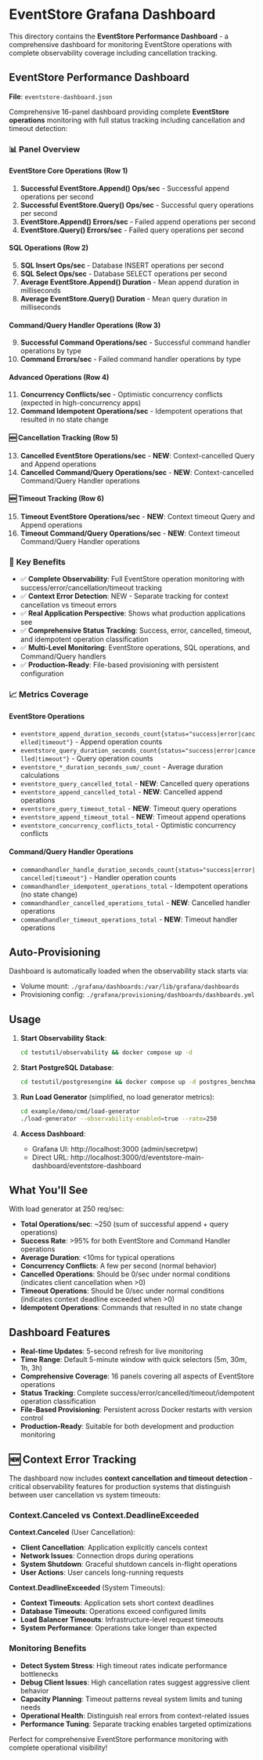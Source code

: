 # EventStore Grafana Dashboard  

This directory contains the **EventStore Performance Dashboard** - a comprehensive dashboard for monitoring EventStore operations with complete observability coverage including cancellation tracking.

## EventStore Performance Dashboard
**File**: `eventstore-dashboard.json`

Comprehensive 16-panel dashboard providing complete **EventStore operations** monitoring with full status tracking including cancellation and timeout detection:

### 📊 **Panel Overview**

#### **EventStore Core Operations** (Row 1)
1. **Successful EventStore.Append() Ops/sec** - Successful append operations per second
2. **Successful EventStore.Query() Ops/sec** - Successful query operations per second  
3. **EventStore.Append() Errors/sec** - Failed append operations per second
4. **EventStore.Query() Errors/sec** - Failed query operations per second

#### **SQL Operations** (Row 2)
5. **SQL Insert Ops/sec** - Database INSERT operations per second
6. **SQL Select Ops/sec** - Database SELECT operations per second
7. **Average EventStore.Append() Duration** - Mean append duration in milliseconds
8. **Average EventStore.Query() Duration** - Mean query duration in milliseconds

#### **Command/Query Handler Operations** (Row 3)
9. **Successful Command Operations/sec** - Successful command handler operations by type
10. **Command Errors/sec** - Failed command handler operations by type

#### **Advanced Operations** (Row 4)
11. **Concurrency Conflicts/sec** - Optimistic concurrency conflicts (expected in high-concurrency apps)
12. **Command Idempotent Operations/sec** - Idempotent operations that resulted in no state change

#### **🆕 Cancellation Tracking** (Row 5)
13. **Cancelled EventStore Operations/sec** - **NEW**: Context-cancelled Query and Append operations
14. **Cancelled Command/Query Operations/sec** - **NEW**: Context-cancelled Command/Query Handler operations

#### **🆕 Timeout Tracking** (Row 6)
15. **Timeout EventStore Operations/sec** - **NEW**: Context timeout Query and Append operations
16. **Timeout Command/Query Operations/sec** - **NEW**: Context timeout Command/Query Handler operations

### 🎯 **Key Benefits**
- ✅ **Complete Observability**: Full EventStore operation monitoring with success/error/cancellation/timeout tracking
- ✅ **Context Error Detection**: NEW - Separate tracking for context cancellation vs timeout errors
- ✅ **Real Application Perspective**: Shows what production applications see
- ✅ **Comprehensive Status Tracking**: Success, error, cancelled, timeout, and idempotent operation classification
- ✅ **Multi-Level Monitoring**: EventStore operations, SQL operations, and Command/Query handlers
- ✅ **Production-Ready**: File-based provisioning with persistent configuration

### 📈 **Metrics Coverage**

#### **EventStore Operations**
- `eventstore_append_duration_seconds_count{status="success|error|cancelled|timeout"}` - Append operation counts
- `eventstore_query_duration_seconds_count{status="success|error|cancelled|timeout"}` - Query operation counts  
- `eventstore_*_duration_seconds_sum/_count` - Average duration calculations
- `eventstore_query_cancelled_total` - **NEW**: Cancelled query operations
- `eventstore_append_cancelled_total` - **NEW**: Cancelled append operations
- `eventstore_query_timeout_total` - **NEW**: Timeout query operations
- `eventstore_append_timeout_total` - **NEW**: Timeout append operations
- `eventstore_concurrency_conflicts_total` - Optimistic concurrency conflicts

#### **Command/Query Handler Operations**  
- `commandhandler_handle_duration_seconds_count{status="success|error|cancelled|timeout"}` - Handler operation counts
- `commandhandler_idempotent_operations_total` - Idempotent operations (no state change)
- `commandhandler_cancelled_operations_total` - **NEW**: Cancelled handler operations
- `commandhandler_timeout_operations_total` - **NEW**: Timeout handler operations

## Auto-Provisioning

Dashboard is automatically loaded when the observability stack starts via:
- Volume mount: `./grafana/dashboards:/var/lib/grafana/dashboards`
- Provisioning config: `./grafana/provisioning/dashboards/dashboards.yml`

## Usage

1. **Start Observability Stack**: 
   ```bash
   cd testutil/observability && docker compose up -d
   ```

2. **Start PostgreSQL Database**:
   ```bash
   cd testutil/postgresengine && docker compose up -d postgres_benchmark
   ```

3. **Run Load Generator** (simplified, no load generator metrics):
   ```bash
   cd example/demo/cmd/load-generator
   ./load-generator --observability-enabled=true --rate=250
   ```

4. **Access Dashboard**:
   - Grafana UI: http://localhost:3000 (admin/secretpw)  
   - Direct URL: http://localhost:3000/d/eventstore-main-dashboard/eventstore-dashboard

## What You'll See

With load generator at 250 req/sec:
- **Total Operations/sec**: ~250 (sum of successful append + query operations)
- **Success Rate**: >95% for both EventStore and Command Handler operations
- **Average Duration**: <10ms for typical operations  
- **Concurrency Conflicts**: A few per second (normal behavior)
- **Cancelled Operations**: Should be 0/sec under normal conditions (indicates client cancellation when >0)
- **Timeout Operations**: Should be 0/sec under normal conditions (indicates context deadline exceeded when >0)
- **Idempotent Operations**: Commands that resulted in no state change

## Dashboard Features

- **Real-time Updates**: 5-second refresh for live monitoring
- **Time Range**: Default 5-minute window with quick selectors (5m, 30m, 1h, 3h)
- **Comprehensive Coverage**: 16 panels covering all aspects of EventStore operations
- **Status Tracking**: Complete success/error/cancelled/timeout/idempotent operation classification
- **File-Based Provisioning**: Persistent across Docker restarts with version control
- **Production-Ready**: Suitable for both development and production monitoring

## 🆕 Context Error Tracking

The dashboard now includes **context cancellation and timeout detection** - critical observability features for production systems that distinguish between user cancellation vs system timeouts:

### **Context.Canceled vs Context.DeadlineExceeded**

**Context.Canceled** (User Cancellation):
- **Client Cancellation**: Application explicitly cancels context
- **Network Issues**: Connection drops during operations
- **System Shutdown**: Graceful shutdown cancels in-flight operations
- **User Actions**: User cancels long-running requests

**Context.DeadlineExceeded** (System Timeouts):
- **Context Timeouts**: Application sets short context deadlines
- **Database Timeouts**: Operations exceed configured limits
- **Load Balancer Timeouts**: Infrastructure-level request timeouts
- **System Performance**: Operations take longer than expected

### **Monitoring Benefits**
- **Detect System Stress**: High timeout rates indicate performance bottlenecks
- **Debug Client Issues**: High cancellation rates suggest aggressive client behavior
- **Capacity Planning**: Timeout patterns reveal system limits and tuning needs
- **Operational Health**: Distinguish real errors from context-related issues
- **Performance Tuning**: Separate tracking enables targeted optimizations

Perfect for comprehensive EventStore performance monitoring with complete operational visibility!
